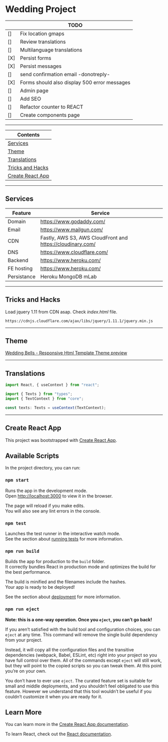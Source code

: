 # Wedding Project

||TODO|
|---|---|
|[]|Fix location gmaps|
|[]|Review translations|
|[]|Multilanguage translations|
|[X]|Persist forms|
|[X]|Persist messages|
|[]|send confirmation email -donotreply-|
|[X]|Forms should also display 500 error messages|
|[]|Admin page|
|[]|Add SEO|
|[]|Refactor counter to REACT|
|[]|Create components page|

---

|Contents|
|---|
|[Services](##Services)|
|[Theme](##Theme)|
|[Translations](##Translations)|
|[Tricks and Hacks](##Tricks&nbsp;and&nbsp;Hacks)|
|[Create React App](##Create&nbsp;React&nbsp;App)|

---

## Services

| Feature     | Service                                                    |
| ----------- | ---------------------------------------------------------- |
| Domain      | https://www.godaddy.com/                                   |
| Email       | https://www.mailgun.com/                                   |
| CDN         | Fastly, AWS S3, AWS CloudFront and https://cloudinary.com/ |
| DNS         | https://www.cloudflare.com/                                |
| Backend     | https://www.heroku.com/                                    |
| FE hosting  | https://www.heroku.com/                                    |
| Persistance | Heroku MongoDB mLab                                        |

---

## Tricks and Hacks

Load jquery 1.11 from CDN asap. Check *index.html* file.

```
https://cdnjs.cloudflare.com/ajax/libs/jquery/1.11.1/jquery.min.js
```

---

## Theme

[Wedding Bells - Responsive Html Template
](https://themeforest.net/item/wedding-bells-responsive-wedding-template/9332159)
[Theme preview](http://preview.themeforest.net/item/wedding-bells-responsive-wedding-template/full_screen_preview/9332159)

---

## Translations

```ts
import React, { useContext } from "react";

import { Texts } from "types";
import { TextContext } from "core";

const texts: Texts = useContext(TextContext);
```

---

## Create React App

This project was bootstrapped with [Create React App](https://github.com/facebook/create-react-app).

## Available Scripts

In the project directory, you can run:

### `npm start`

Runs the app in the development mode.<br />
Open [http://localhost:3000](http://localhost:3000) to view it in the browser.

The page will reload if you make edits.<br />
You will also see any lint errors in the console.

### `npm test`

Launches the test runner in the interactive watch mode.<br />
See the section about [running tests](https://facebook.github.io/create-react-app/docs/running-tests) for more information.

### `npm run build`

Builds the app for production to the `build` folder.<br />
It correctly bundles React in production mode and optimizes the build for the best performance.

The build is minified and the filenames include the hashes.<br />
Your app is ready to be deployed!

See the section about [deployment](https://facebook.github.io/create-react-app/docs/deployment) for more information.

### `npm run eject`

**Note: this is a one-way operation. Once you `eject`, you can’t go back!**

If you aren’t satisfied with the build tool and configuration choices, you can `eject` at any time. This command will remove the single build dependency from your project.

Instead, it will copy all the configuration files and the transitive dependencies (webpack, Babel, ESLint, etc) right into your project so you have full control over them. All of the commands except `eject` will still work, but they will point to the copied scripts so you can tweak them. At this point you’re on your own.

You don’t have to ever use `eject`. The curated feature set is suitable for small and middle deployments, and you shouldn’t feel obligated to use this feature. However we understand that this tool wouldn’t be useful if you couldn’t customize it when you are ready for it.

## Learn More

You can learn more in the [Create React App documentation](https://facebook.github.io/create-react-app/docs/getting-started).

To learn React, check out the [React documentation](https://reactjs.org/).
